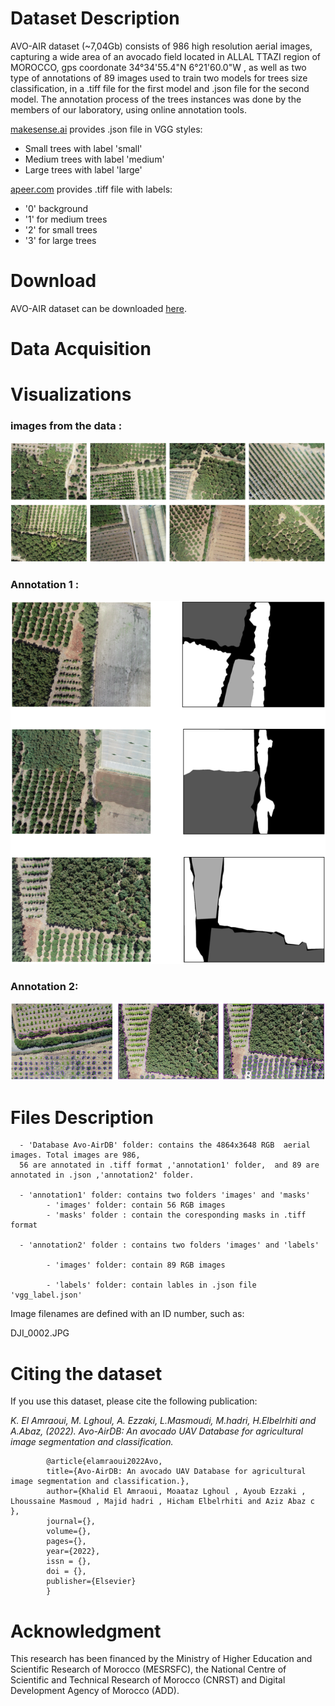 # Dataset Description
AVO-AIR dataset (~7,04Gb) consists of 986 high resolution aerial images, capturing a wide area of an avocado field located in ALLAL TTAZI region of MOROCCO, gps coordonate 34°34'55.4"N 6°21'60.0"W , as well as two type of annotations of 89 images used to train two models for trees size classification, in a .tiff file for the first model and .json file for the second model. The annotation process of the trees instances was done by the members of our laboratory, using online annotation tools.

[makesense.ai](https://www.makesense.ai/) provides .json file in VGG styles:


- Small trees with label 'small'
- Medium trees with label 'medium'
- Large trees with label 'large'

[apeer.com](https://www.apeer.com/) provides .tiff file with labels:

- '0' background
- '1' for medium trees
- '2' for small trees
- '3' for large trees

# Download
AVO-AIR dataset can be downloaded [here](https://www.genome.gov/).
# Data Acquisition
# Visualizations

### images from the data :

![Screenshot](database.png)

### Annotation 1 :

![Screenshot](tiff_labels.png)

### Annotation 2:


![Screenshot](VGG_labels.png)


# Files Description

      - 'Database Avo-AirDB' folder: contains the 4864x3648 RGB  aerial images. Total images are 986, 
      56 are annotated in .tiff format ,'annotation1' folder,  and 89 are annotated in .json ,'annotation2' folder.

      - 'annotation1' folder: contains two folders 'images' and 'masks'
            - 'images' folder: contain 56 RGB images
            - 'masks' folder : contain the coresponding masks in .tiff format
    
      - 'annotation2' folder : contains two folders 'images' and 'labels'

            - 'images' folder: contain 89 RGB images
    
            - 'labels' folder: contain lables in .json file 'vgg_label.json'
   
Image filenames are defined with an ID number, such as:
 
 DJI_0002.JPG
 
# Citing the dataset

If you use this dataset, please cite the following publication:

_K. El Amraoui, M. Lghoul, A. Ezzaki, L.Masmoudi, M.hadri, H.Elbelrhiti and A.Abaz, (2022). Avo-AirDB: An avocado UAV Database for agricultural image segmentation and classification._ 


            @article{elamraoui2022Avo,
            title={Avo-AirDB: An avocado UAV Database for agricultural image segmentation and classification.},
            author={Khalid El Amraoui, Moaataz Lghoul , Ayoub Ezzaki , Lhoussaine Masmoud , Majid hadri , Hicham Elbelrhiti and Aziz Abaz c },
            journal={},
            volume={},
            pages={},
            year={2022},
            issn = {},
            doi = {},
            publisher={Elsevier}
            }
            
# Acknowledgment

This research has been financed by the Ministry of Higher Education and Scientific Research of Morocco (MESRSFC), the National Centre of Scientific and Technical Research of Morocco (CNRST) and Digital Development Agency of Morocco (ADD).
